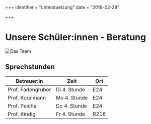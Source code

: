 +++
identifier = "unterstuetzung"
date = "2019-02-28"

+++
# Unsere Schüler:innen - Beratung


![Das Team](/images/susberatung.jpg) 

## Sprechstunden

| Betreuer:in | Zeit | Ort |
|---|---|---|
| Prof. Fadengruber | Di 4. Stunde | E24 |
| Prof. Koraimann | Mo 4. Stunde | E24 |
| Prof. Peicha | Do 4. Stunde | E24 |
| Prof. Kindig | Fr 4. Stunde | R216 |

